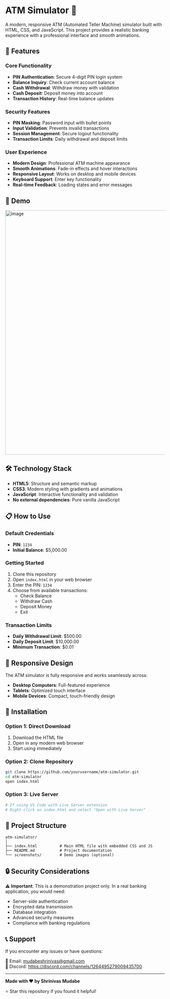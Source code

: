 # ATM Simulator 🏧

A modern, responsive ATM (Automated Teller Machine) simulator built with HTML, CSS, and JavaScript. This project provides a realistic banking experience with a professional interface and smooth animations.

## 🌟 Features

### Core Functionality
- **PIN Authentication**: Secure 4-digit PIN login system
- **Balance Inquiry**: Check current account balance
- **Cash Withdrawal**: Withdraw money with validation
- **Cash Deposit**: Deposit money into account
- **Transaction History**: Real-time balance updates

### Security Features
- **PIN Masking**: Password input with bullet points
- **Input Validation**: Prevents invalid transactions
- **Session Management**: Secure logout functionality
- **Transaction Limits**: Daily withdrawal and deposit limits

### User Experience
- **Modern Design**: Professional ATM machine appearance
- **Smooth Animations**: Fade-in effects and hover interactions
- **Responsive Layout**: Works on desktop and mobile devices
- **Keyboard Support**: Enter key functionality
- **Real-time Feedback**: Loading states and error messages

## 🚀 Demo

<img width="852" height="769" alt="image" src="https://github.com/user-attachments/assets/18e2ade3-0fd4-4c6f-a4df-813135f39a6c" />


## 🛠️ Technology Stack

- **HTML5**: Structure and semantic markup
- **CSS3**: Modern styling with gradients and animations
- **JavaScript**: Interactive functionality and validation
- **No external dependencies**: Pure vanilla JavaScript

## 📋 How to Use

### Default Credentials
- **PIN**: `1234`
- **Initial Balance**: $5,000.00

### Getting Started
1. Clone this repository
2. Open `index.html` in your web browser
3. Enter the PIN: `1234`
4. Choose from available transactions:
   - Check Balance
   - Withdraw Cash
   - Deposit Money
   - Exit

### Transaction Limits
- **Daily Withdrawal Limit**: $500.00
- **Daily Deposit Limit**: $10,000.00
- **Minimum Transaction**: $0.01


## 📱 Responsive Design

The ATM simulator is fully responsive and works seamlessly across:
- **Desktop Computers**: Full-featured experience
- **Tablets**: Optimized touch interface
- **Mobile Devices**: Compact, touch-friendly design

## 🔧 Installation

### Option 1: Direct Download
1. Download the HTML file
2. Open in any modern web browser
3. Start using immediately

### Option 2: Clone Repository
```bash
git clone https://github.com/yourusername/atm-simulator.git
cd atm-simulator
open index.html
```

### Option 3: Live Server
```bash
# If using VS Code with Live Server extension
# Right-click on index.html and select "Open with Live Server"
```

## 🎯 Project Structure

```
atm-simulator/
│
├── index.html          # Main HTML file with embedded CSS and JS
├── README.md           # Project documentation
└── screenshots/        # Demo images (optional)
```


## 🔒 Security Considerations

⚠️ **Important**: This is a demonstration project only. In a real banking application, you would need:
- Server-side authentication
- Encrypted data transmission
- Database integration
- Advanced security measures
- Compliance with banking regulations

## 📞 Support
If you encounter any issues or have questions:

📧 Email: mudabeshrinivas@gmail.com 
<br>
💬 Discord: https://discord.com/channels/1264495279009435700

---

**Made with ❤️ by Shrinivas Mudabe**

⭐ Star this repository if you found it helpful!
